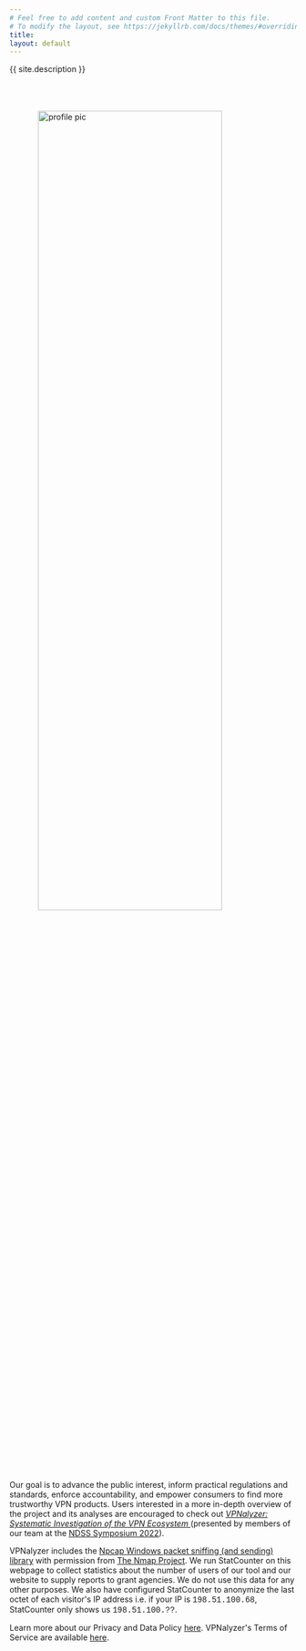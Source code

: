 ```yaml
---
# Feel free to add content and custom Front Matter to this file.
# To modify the layout, see https://jekyllrb.com/docs/themes/#overriding-theme-defaults
title: 
layout: default
---
```


<div class="row py-1 justify-content-between">
    <div class="text-justify col-12 order-1 order-md-1">
      <div class="mb-1"> 
      </div>
      <p class="large">{{ site.description }} </p>
        <div class="col-12 col-md-4 order-2 order-md-2">
            <div class="mt-5 mt-md-0"><img alt="profile pic" style=" width: 80%; height: 60%; padding:10%; object-fit: cover; src={{ site.url }}/assets/img/anna_pic.jpeg" /></div>
          </div>
    </div>
      <p class="large">Our goal is to advance the public interest, inform practical regulations and standards, enforce accountability, and empower consumers to find more trustworthy VPN products. Users interested in a more in-depth 
        overview of the project and its analyses are encouraged to check out <i><a href="https://reethika.info/papers/ndss22-vpnalyzer.pdf">VPNalyzer: Systematic Investigation of the VPN Ecosystem </a></i> (presented by members of our team at 
        the <a href="https://www.ndss-symposium.org/ndss2022/">NDSS Symposium 2022</a>).</p> 
      <p class="large">VPNalyzer includes the <a href="https://npcap.org">Npcap Windows packet sniffing (and sending) library</a> with permission from  <a href="https://nmap.org">The Nmap Project</a>. We run StatCounter on this webpage to collect 
        statistics about the number of users of our tool and our website to supply reports to grant agencies. We do not use this data for any other purposes. 
        We also have configured StatCounter to anonymize the last octet of each visitor's IP address i.e. if your IP is <span style="font-family: 'Courier New', monospace">198.51.100.68</span>, StatCounter only shows us <span style="font-family: 'Courier New', monospace">198.51.100.??</span>. </p>
        <p>Learn more about our Privacy and Data Policy <a href="{{ site.url }}/about/privacy-data-policy">here</a>. VPNalyzer's Terms of Service are available <a href="{{ site.url }}/about/tos">here</a>.</p>
      </div>  
</div>